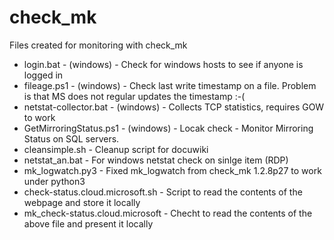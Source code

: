 # check_mk
Files created for monitoring with check_mk

  - login.bat - (windows) - Check for windows hosts to see if anyone is logged in  
  - fileage.ps1 - (windows) - Check last write timestamp on a file. Problem is that MS does not regular updates the timestamp :-(  
  - netstat-collector.bat - (windows) - Collects TCP statistics, requires GOW to work  
  - GetMirroringStatus.ps1 - (windows) - Locak check - Monitor Mirroring Status on SQL servers.
  - cleansimple.sh - Cleanup script for docuwiki
  - netstat_an.bat - For windows netstat check on sinlge item (RDP)
  - mk_logwatch.py3 - Fixed mk_logwatch from check_mk 1.2.8p27 to work under python3
  - check-status.cloud.microsoft.sh - Script to read the contents of the webpage and store it locally
  - mk_check-status.cloud.microsoft - Checht to read the contents of the above file and present it locally
